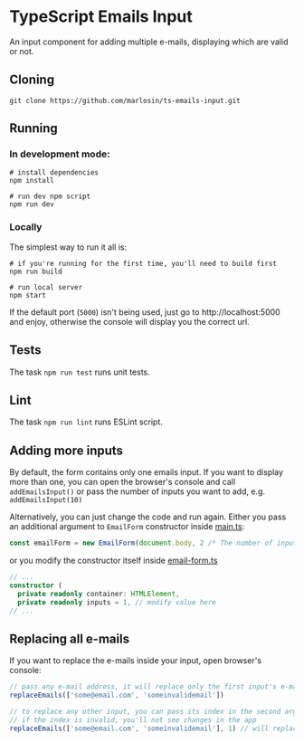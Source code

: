 # TypeScript Emails Input
An input component for adding multiple e-mails, displaying which are valid or not.

## Cloning
```console
git clone https://github.com/marlosin/ts-emails-input.git
```

## Running

### In development mode:

```console
# install dependencies
npm install

# run dev npm script
npm run dev
```

### Locally
The simplest way to run it all is:
```console
# if you're running for the first time, you'll need to build first
npm run build

# run local server
npm start
```

If the default port (`5000`) isn't being used, just go to http://localhost:5000 and enjoy, otherwise the console will display you the correct url.

## Tests
The task `npm run test` runs unit tests.

## Lint
The task `npm run lint` runs ESLint script.

## Adding more inputs
By default, the form contains only one emails input. If you want to display more than one, you can open the browser's console and call `addEmailsInput()` or pass the number of inputs you want to add, e.g. `addEmailsInput(10)`

Alternatively, you can just change the code and run again. Either you pass an additional argument to `EmailForm` constructor inside [main.ts](./src/main.ts):

```typescript
const emailForm = new EmailForm(document.body, 2 /* The number of inputs */)
```

or you modify the constructor itself inside [email-form.ts](./src/components/email-form/email-form.ts)

```typescript
// ...
constructor (
  private readonly container: HTMLElement,
  private readonly inputs = 1, // modify value here
// ...
```

## Replacing all e-mails
If you want to replace the e-mails inside your input, open browser's console:

```js
// pass any e-mail address, it will replace only the first input's e-mails
replaceEmails(['some@email.com', 'someinvalidemail'])

// to replace any other input, you can pass its index in the second argument (starting in 0)
// if the index is invalid, you'll not see changes in the app
replaceEmails(['some@email.com', 'someinvalidemail'], 1) // will replace the second input
```
